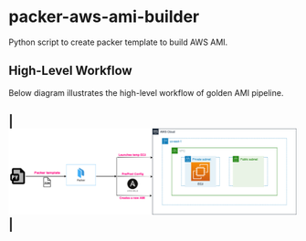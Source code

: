 packer-aws-ami-builder
======================

Python script to create packer template to build AWS AMI.

High-Level Workflow
-------------------

Below diagram illustrates the high-level workflow of golden AMI pipeline.

|![Alt text](images/aws-ami-builder.png?raw=true "pipeline")|
-
